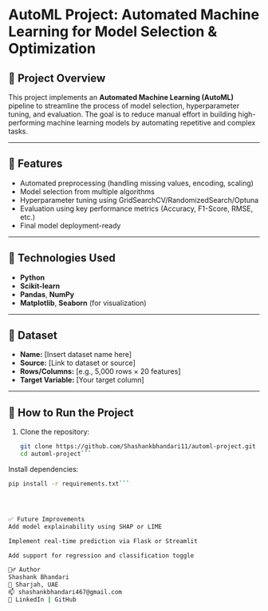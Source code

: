 #  AutoML Project: Automated Machine Learning for Model Selection & Optimization

## 📁 Project Overview

This project implements an **Automated Machine Learning (AutoML)** pipeline to streamline the process of model selection, hyperparameter tuning, and evaluation. The goal is to reduce manual effort in building high-performing machine learning models by automating repetitive and complex tasks.

---

## 🔧 Features

- Automated preprocessing (handling missing values, encoding, scaling)
- Model selection from multiple algorithms
- Hyperparameter tuning using GridSearchCV/RandomizedSearch/Optuna
- Evaluation using key performance metrics (Accuracy, F1-Score, RMSE, etc.)
- Final model deployment-ready

---

## 🧠 Technologies Used

- **Python**
- **Scikit-learn**
- **Pandas**, **NumPy**
- **Matplotlib**, **Seaborn** (for visualization)


---

## 📂 Dataset

- **Name:** [Insert dataset name here]
- **Source:** [Link to dataset or source]
- **Rows/Columns:** [e.g., 5,000 rows × 20 features]
- **Target Variable:** [Your target column]

---

## 🚀 How to Run the Project

1. Clone the repository:

   ```bash
   git clone https://github.com/Shashankbhandari11/automl-project.git
   cd automl-project```
   
Install dependencies:
```bash
pip install -r requirements.txt```




✅ Future Improvements
Add model explainability using SHAP or LIME

Implement real-time prediction via Flask or Streamlit

Add support for regression and classification toggle

🙋‍♂️ Author
Shashank Bhandari
📍 Sharjah, UAE
📫 shashankbhandari467@gmail.com
🔗 LinkedIn | GitHub
